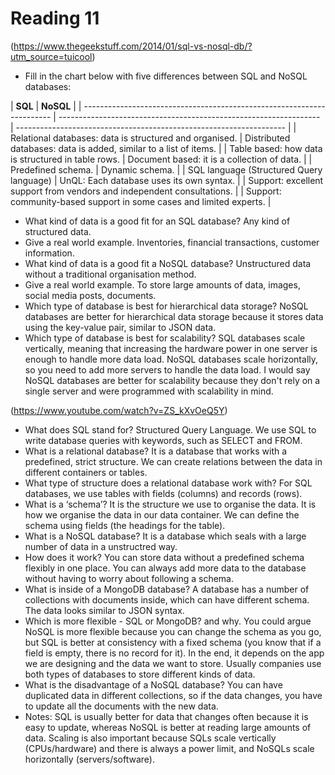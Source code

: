 # Reading 11

(https://www.thegeekstuff.com/2014/01/sql-vs-nosql-db/?utm_source=tuicool)

- Fill in the chart below with five differences between SQL and NoSQL databases:

| **SQL**                                                                | **NoSQL**                                                         |
| ---------------------------------------------------------------------- | ----------------------------------------------------------------- | ------------------------------------------------------------------- |
| Relational databases: data is structured and organised.                | Distributed databases: data is added, similar to a list of items. |
| Table based: how data is structured in table rows.                     | Document based: it is a collection of data.                       |
| Predefined schema.                                                     | Dynamic schema.                                                   |
| SQL language (Structured Query language)                               | UnQL: Each database uses its own syntax.                          |
| Support: excellent support from vendors and independent consultations. |                                                                   | Support: community-based support in some cases and limited experts. |

- What kind of data is a good fit for an SQL database? Any kind of structured data.
- Give a real world example. Inventories, financial transactions, customer information.
- What kind of data is a good fit a NoSQL database? Unstructured data without a traditional organisation method.
- Give a real world example. To store large amounts of data, images, social media posts, documents.
- Which type of database is best for hierarchical data storage? NoSQL databases are better for hierarchical data storage because it stores data using the key-value pair, similar to JSON data.
- Which type of database is best for scalability? SQL databases scale vertically, meaning that increasing the hardware power in one server is enough to handle more data load. NoSQL databases scale horizontally, so you need to add more servers to handle the data load. I would say NoSQL databases are better for scalability because they don't rely on a single server and were programmed with scalability in mind.

(https://www.youtube.com/watch?v=ZS_kXvOeQ5Y)

- What does SQL stand for? Structured Query Language. We use SQL to write database queries with keywords, such as SELECT and FROM.
- What is a relational database? It is a database that works with a predefined, strict structure. We can create relations between the data in different containers or tables.
- What type of structure does a relational database work with? For SQL databases, we use tables with fields (columns) and records (rows).
- What is a ‘schema’? It is the structure we use to organise the data. It is how we organise the data in our data container. We can define the schema using fields (the headings for the table).
- What is a NoSQL database? It is a database which seals with a large number of data in a unstructred way.
- How does it work? You can store data without a predefined schema flexibly in one place. You can always add more data to the database without having to worry about following a schema.
- What is inside of a MongoDB database? A database has a number of collections with documents inside, which can have different schema. The data looks similar to JSON syntax.
- Which is more flexible - SQL or MongoDB? and why. You could argue NoSQL is more flexible because you can change the schema as you go, but SQL is better at consistency with a fixed schema (you know that if a field is empty, there is no record for it). In the end, it depends on the app we are designing and the data we want to store. Usually companies use both types of databases to store different kinds of data.
- What is the disadvantage of a NoSQL database? You can have duplicated data in different collections, so if the data changes, you have to update all the documents with the new data.
- Notes: SQL is usually better for data that changes often because it is easy to update, whereas NoSQL is better at reading large amounts of data. Scaling is also important because SQLs scale vertically (CPUs/hardware) and there is always a power limit, and NoSQLs scale horizontally (servers/software).
